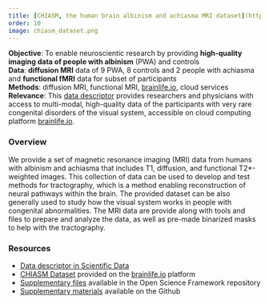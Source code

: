 ```yaml
---
title: [CHIASM, the human brain albinism and achiasma MRI dataset](https://www.nature.com/articles/s41597-021-01080-w)
order: 10
image: chiasm_dataset.png
---
```


**Objective**: To enable neuroscientic research by providing **high-quality imaging data of people with albinism** (PWA) and controls \
**Data**: **diffusion MRI** data of 9 PWA, 8 controls and 2 people with achiasma and **functional fMRI** data for subset of participants \
**Methods**: diffusion MRI, functional MRI, [brainlife.io](https://brainlife.io/about/), cloud services \
**Relevance**: This [data descriptor](https://www.nature.com/articles/s41597-021-01080-w) provides researchers and physicians with access to multi-modal, high-quality data of the participants with very rare congenital disorders of the visual system, accessible on cloud computing platform [brainlife.io](https://brainlife.io/pub/5dea42a96c0bd9c0508554a2).

### Overview

We provide a set of magnetic resonance imaging (MRI) data from humans with albinism and achiasma that includes T1, diffusion, and functional T2*-weighted images. This collection of data can be used to develop and test methods for tractography, which is a method enabling reconstruction of neural pathways within the brain. The provided dataset can be also generally used to study how the visual system works in people with congenital abnormalities. The MRI data are provide along with tools and files to prepare and analyze the data, as well as pre-made binarized masks to help with the tractography.

### Resources

- [Data descriptor in Scientific Data](https://www.nature.com/articles/s41597-021-01080-w)
- [CHIASM Dataset](https://brainlife.io/pub/5dea42a96c0bd9c0508554a2) provided on the [brainlife.io](https://brainlife.io/about/) platform
- [Supplementary files](https://doi.org/10.17605/osf.io/XZ29Q) available in the Open Science Framework repository
- [Supplementary materials](https://github.com/rjpuzniak/CHIASM) available on the Github

